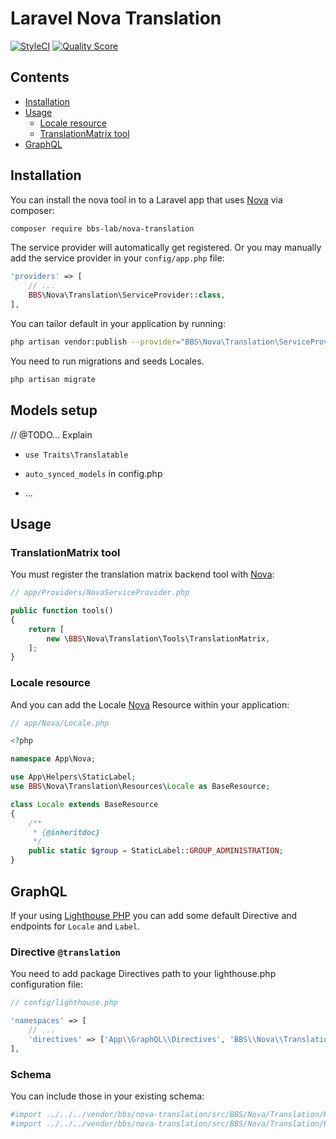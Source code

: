 # Laravel Nova Translation

[![StyleCI](https://styleci.io/repos/221661972/shield)](https://styleci.io/repos/221661972)
[![Quality Score](https://img.shields.io/scrutinizer/g/bbs-lab/nova-translation.svg?style=flat-square)](https://scrutinizer-ci.com/g/bbs-lab/nova-translation)

## Contents

- [Installation](#installation)
- [Usage](#usage)
    - [Locale resource](#locale-resource)
    - [TranslationMatrix tool](#translationmatrix-tool)
- [GraphQL](#graphql)

## Installation

You can install the nova tool in to a Laravel app that uses [Nova](https://nova.laravel.com) via composer:


``` bash
composer require bbs-lab/nova-translation
```

The service provider will automatically get registered. Or you may manually add the service provider in your `config/app.php` file:

```php
'providers' => [
    // ...
    BBS\Nova\Translation\ServiceProvider::class,
],
```

You can tailor default in your application by running:

```bash
php artisan vendor:publish --provider="BBS\Nova\Translation\ServiceProvider::class"
```

You need to run migrations and seeds Locales.

```bash
php artisan migrate
```

## Models setup

// @TODO... Explain 

 * `use Traits\Translatable`
 
 * `auto_synced_models` in config.php
 
 * ...

## Usage

### TranslationMatrix tool

You must register the translation matrix backend tool with [Nova](https://nova.laravel.com):

```php
// app/Providers/NovaServiceProvider.php

public function tools()
{
    return [
        new \BBS\Nova\Translation\Tools\TranslationMatrix,
    ];
}
```

### Locale resource

And you can add the Locale [Nova](https://nova.laravel.com) Resource within your application:

```php
// app/Nova/Locale.php

<?php

namespace App\Nova;

use App\Helpers\StaticLabel;
use BBS\Nova\Translation\Resources\Locale as BaseResource;

class Locale extends BaseResource
{
    /**
     * {@inheritdoc}
     */
    public static $group = StaticLabel::GROUP_ADMINISTRATION;
}
```

## GraphQL

If your using [Lighthouse PHP](https://lighthouse-php.com) you can add some default Directive and endpoints for `Locale` and `Label`.

### Directive `@translation`

You need to add package Directives path to your lighthouse.php configuration file:

```php
// config/lighthouse.php

'namespaces' => [
    // ...
    'directives' => ['App\\GraphQL\\Directives', 'BBS\\Nova\\Translation\\GraphQL\\Directives'],
],
```

### Schema

You can include those in your existing schema:

```graphql
#import ../../../vendor/bbs/nova-translation/src/BBS/Nova/Translation/Http/GraphQL/Locale/*.graphql
#import ../../../vendor/bbs/nova-translation/src/BBS/Nova/Translation/Http/GraphQL/Label/*.graphql
```
